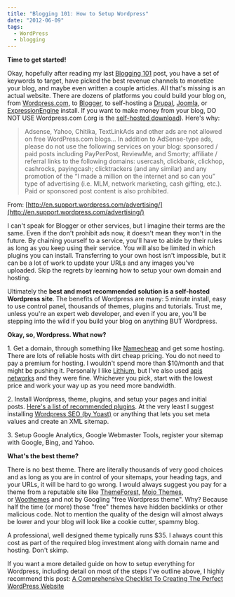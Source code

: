 ```yaml
---
title: "Blogging 101: How to Setup Wordpress"
date: "2012-06-09"
tags:
  - WordPress
  - blogging
---
```


**Time to get started!**

Okay, hopefully after reading my last [Blogging 101](http://simpixelated.com/introduction-to-blogging-choosing-the-right-keywords/ "Introduction to Blogging: Choosing the Right Keywords") post, you have a set of keywords to target, have picked the best revenue channels to monetize your blog, and maybe even written a couple articles. All that's missing is an actual website. There are dozens of platforms you could build your blog on, from [Wordpress.com](http://www.wordpress.com), to [Blogger](http://www.blogger.com), to self-hosting a [Drupal](http://www.drupal.org), [Joomla](http://www.joomla.org), or [ExpressionEngine](http://www.expressionengine.com) install. If you want to make money from your blog, DO NOT USE Wordpress.com (.org is the [self-hosted download](http://www.wordpress.org)). Here's why:

> Adsense, Yahoo, Chitika, TextLinkAds and other ads are not allowed on free WordPress.com blogs... In addition to AdSense-type ads, please do not use the following services on your blog: sponsored / paid posts including PayPerPost, ReviewMe, and Smorty; affiliate / referral links to the following domains: usercash, clickbank, clickhop, cashrocks, payingcash; clicktrackers (and any similar) and any promotion of the “I made a million on the internet and so can you” type of advertising (i.e. MLM, network marketing, cash gifting, etc.). Paid or sponsored post content is also prohibited.

From: [http://en.support.wordpress.com/advertising/](http://en.support.wordpress.com/advertising/)

I can't speak for Blogger or other services, but I imagine their terms are the same. Even if the don't prohibit ads now, it doesn't mean they won't in the future. By chaining yourself to a service, you'll have to abide by their rules as long as you keep using their service. You will also be limited in which plugins you can install. Transferring to your own host isn't impossible, but it can be a lot of work to update your URLs and any images you've uploaded. Skip the regrets by learning how to setup your own domain and hosting.

Ultimately the **best and most recommended solution is a self-hosted Wordpress site**. The benefits of Wordpress are many: 5 minute install, easy to use control panel, thousands of themes, plugins and tutorials. Trust me, unless you're an expert web developer, and even if you are, you'll be stepping into the wild if you build your blog on anything BUT Wordpress.

**Okay, so, Wordpress. What now?**

1\. Get a domain, through something like [Namecheap](http://www.namecheap.com/) and get some hosting. There are lots of reliable hosts with dirt cheap pricing. You do not need to pay a premium for hosting. I wouldn't spend more than \$10/month and that might be pushing it. Personally I like [Lithium](http://forums.somethingawful.com/showthread.php?threadid=2818800), but I've also used [apis networks](http://forums.somethingawful.com/showthread.php?threadid=577837) and they were fine. Whichever you pick, start with the lowest price and work your way up as you need more bandwidth.

2\. Install Wordpress, theme, plugins, and setup your pages and initial posts. [Here's a list of recommended plugins](https://github.com/retlehs/roots/wiki/Plugins). At the very least I suggest installing [Wordpress SEO (by Yoast)](http://yoast.com/wordpress/seo/) or anything that lets you set meta values and create an XML sitemap.

3\. Setup Google Analytics, Google Webmaster Tools, register your sitemap with Google, Bing, and Yahoo.

**What's the best theme?**

There is no best theme. There are literally thousands of very good choices and as long as you are in control of your sitemaps, your heading tags, and your URLs, it will be hard to go wrong. I would always suggest you pay for a theme from a reputable site like [ThemeForest](http://themeforest.net), [Mojo Themes](http://mojo-themes.com), or [Woothemes](http://woothemes.com) and not by Googling "free Wordpress theme". Why? Because half the time (or more) those "free" themes have hidden backlinks or other malicious code. Not to mention the quality of the design will almost always be lower and your blog will look like a cookie cutter, spammy blog.

A professional, well designed theme typically runs \$35. I always count this cost as part of the required blog investment along with domain name and hosting. Don't skimp.

If you want a more detailed guide on how to setup everything for Wordpress, including detail on most of the steps I've outline above, I highly recommend this post: [A Comprehensive Checklist To Creating The Perfect WordPress Website](http://wp.smashingmagazine.com/2011/12/14/15-step-checklist-creating-perfect-wordpress-website/)
